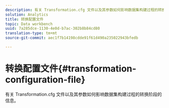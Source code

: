```yaml
---
description: 有关 Transformation.cfg 文件以及其参数如何影响数据集构建过程的转换阶段的信息。
solution: Analytics
title: 转换配置文件
topic: Data workbench
uuid: 7a285dce-1130-4e0d-b7ac-302b8b84cd80
translation-type: tm+mt
source-git-commit: aec1f7b14198cdde91f61d490a235022943bfedb

---
```



# 转换配置文件{#transformation-configuration-file}

有关 Transformation.cfg 文件以及其参数如何影响数据集构建过程的转换阶段的信息。

